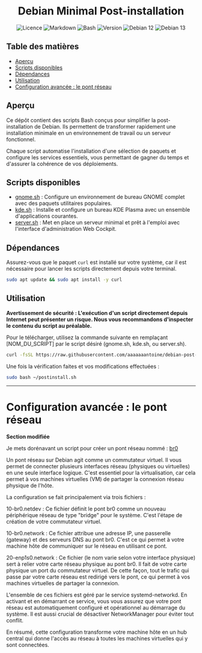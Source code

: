 <div align="center">

 # Debian Minimal Post-installation
 
  ![Licence](https://img.shields.io/badge/licence-GPL--3.0-blue) ![Markdown](https://img.shields.io/badge/Format-Markdown-000000?logo=markdown&logoColor=white) ![Bash](https://img.shields.io/badge/langue-Bash-4EAA25?style=flat&logo=gnubash&logoColor=white) ![Version](https://img.shields.io/badge/version-1.1.0-informational) ![Debian 12](https://img.shields.io/badge/OS-Debian%2012%20(Bookworm)-A80030?logo=debian&logoColor=white) ![Debian 13](https://img.shields.io/badge/OS-Debian%2013%20(Trixie)-A80030?logo=debian&logoColor=white)
  
</div>

## Table des matières
- [Aperçu](https://github.com/aaaaaaantoine/debian-post-install/tree/main?tab=readme-ov-file#aper%C3%A7u)
- [Scripts disponibles](https://github.com/aaaaaaantoine/debian-post-install/tree/main?tab=readme-ov-file#scripts-disponibles)
- [Dépendances](https://github.com/aaaaaaantoine/debian-post-install/tree/main?tab=readme-ov-file#d%C3%A9pendances)
- [Utilisation](https://github.com/aaaaaaantoine/debian-post-install/tree/main?tab=readme-ov-file#utilisation)
- [Configuration avancée : le pont réseau](https://github.com/aaaaaaantoine/debian-post-install/tree/main?tab=readme-ov-file#configuration-avanc%C3%A9e--le-pont-r%C3%A9seau)

## Aperçu

Ce dépôt contient des scripts Bash conçus pour simplifier la post-installation de Debian. Ils permettent de transformer rapidement une installation minimale en un environnement de travail ou un serveur fonctionnel.

Chaque script automatise l'installation d'une sélection de paquets et configure les services essentiels, vous permettant de gagner du temps et d'assurer la cohérence de vos déploiements.

## Scripts disponibles

* [gnome.sh](https://github.com/aaaaaaantoine/debian-post-install/blob/main/gnome.sh) : Configure un environnement de bureau GNOME complet avec des paquets utilitaires populaires.
* [kde.sh](https://github.com/aaaaaaantoine/debian-post-install/blob/main/kde.sh) : Installe et configure un bureau KDE Plasma avec un ensemble d'applications courantes.
* [server.sh](https://github.com/aaaaaaantoine/debian-post-install/blob/main/server.sh) : Met en place un serveur minimal et prêt à l'emploi avec l'interface d'administration Web Cockpit.

## Dépendances

Assurez-vous que le paquet `curl` est installé sur votre système, car il est nécessaire pour lancer les scripts directement depuis votre terminal.

```sh
sudo apt update && sudo apt install -y curl
```

## Utilisation
**Avertissement de sécurité : L'exécution d'un script directement depuis Internet peut présenter un risque. Nous vous recommandons d'inspecter le contenu du script au préalable.**

Pour le télécharger, utilisez la commande suivante en remplaçant [NOM_DU_SCRIPT] par le script désiré (gnome.sh, kde.sh, ou server.sh).

```sh
curl -fsSL https://raw.githubusercontent.com/aaaaaaantoine/debian-post-install/main/[NOM_DU_SCRIPT] -o ~/postinstall.sh
```

Une fois la vérification faites et vos modifications effectuées :
```sh
sudo bash ~/postinstall.sh
```

---

# Configuration avancée : le pont réseau

**Section modifiée**

Je mets dorénavant un script pour créer un pont réseau nommé : [br0](br0.sh)

Un pont réseau sur Debian agit comme un commutateur virtuel. Il vous permet de connecter plusieurs interfaces réseau (physiques ou virtuelles) en une seule interface logique. C'est essentiel pour la virtualisation, car cela permet à vos machines virtuelles (VM) de partager la connexion réseau physique de l'hôte.

La configuration se fait principalement via trois fichiers :

10-br0.netdev : Ce fichier définit le pont br0 comme un nouveau périphérique réseau de type "bridge" pour le système. C'est l'étape de création de votre commutateur virtuel.

10-br0.network : Ce fichier attribue une adresse IP, une passerelle (gateway) et des serveurs DNS au pont br0. C'est ce qui permet à votre machine hôte de communiquer sur le réseau en utilisant ce pont.

20-enp1s0.network : Ce fichier (le nom varie selon votre interface physique) sert à relier votre carte réseau physique au pont br0. Il fait de votre carte physique un port du commutateur virtuel. De cette façon, tout le trafic qui passe par votre carte réseau est redirigé vers le pont, ce qui permet à vos machines virtuelles de partager la connexion.

L'ensemble de ces fichiers est géré par le service systemd-networkd. En activant et en démarrant ce service, vous vous assurez que votre pont réseau est automatiquement configuré et opérationnel au démarrage du système. Il est aussi crucial de désactiver NetworkManager pour éviter tout conflit.

En résumé, cette configuration transforme votre machine hôte en un hub central qui donne l'accès au réseau à toutes les machines virtuelles qui y sont connectées.
